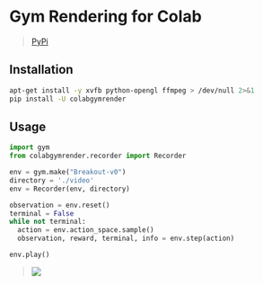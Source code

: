 # Gym Rendering for Colab

> [PyPi](https://pypi.org/project/colabgymrender/)

## Installation
```bash
apt-get install -y xvfb python-opengl ffmpeg > /dev/null 2>&1
pip install -U colabgymrender
```

## Usage
```python
import gym
from colabgymrender.recorder import Recorder

env = gym.make("Breakout-v0")
directory = './video'
env = Recorder(env, directory)

observation = env.reset()
terminal = False
while not terminal:
  action = env.action_space.sample()
  observation, reward, terminal, info = env.step(action)

env.play()
```

> <a href="https://youtu.be/ma4Oj775jo0"><img src="https://i.ibb.co/zJtGzZY/ezgif-frame-098.jpg" border="0"></img></a>
